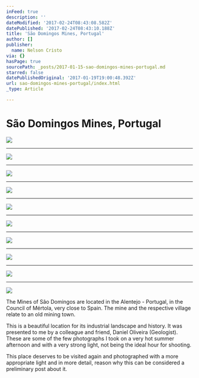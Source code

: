 ```yaml
---
inFeed: true
description: ''
dateModified: '2017-02-24T08:43:08.582Z'
datePublished: '2017-02-24T08:43:10.188Z'
title: 'São Domingos Mines, Portugal'
author: []
publisher:
  name: Nelson Cristo
via: {}
hasPage: true
sourcePath: _posts/2017-01-15-sao-domingos-mines-portugal.md
starred: false
datePublishedOriginal: '2017-01-19T19:00:48.392Z'
url: sao-domingos-mines-portugal/index.html
_type: Article

---
```

# São Domingos Mines, Portugal
![](https://the-grid-user-content.s3-us-west-2.amazonaws.com/b750df1b-3f6a-40c8-8026-317b616298d9.jpg)

---

![](https://the-grid-user-content.s3-us-west-2.amazonaws.com/05d30ba9-bf7b-4640-bf4d-f89c5abdde28.jpg)

---

![](https://the-grid-user-content.s3-us-west-2.amazonaws.com/81e90f4f-06c0-452c-94ec-09dc876b73b6.jpg)

---

![](https://the-grid-user-content.s3-us-west-2.amazonaws.com/7a804fa3-755a-4939-8b2e-95cb9a193877.jpg)

---

![](https://the-grid-user-content.s3-us-west-2.amazonaws.com/262fc6f5-92eb-4220-b7ac-e2f860ae7aa3.jpg)

---

![](https://the-grid-user-content.s3-us-west-2.amazonaws.com/e3b56205-a53f-49d6-bb6c-1283b951312b.jpg)

---

![](https://the-grid-user-content.s3-us-west-2.amazonaws.com/05e1b7f2-5c14-4cef-b520-b25773ddeb3c.jpg)

---

![](https://the-grid-user-content.s3-us-west-2.amazonaws.com/14c8fe85-76bd-4043-a605-23e522827ba6.jpg)

---

![](https://the-grid-user-content.s3-us-west-2.amazonaws.com/e6b53ef1-87fa-4be6-b878-42c7d7505e4a.jpg)

---

![](https://the-grid-user-content.s3-us-west-2.amazonaws.com/dc2b7378-e1ba-4b69-8df7-ed1d547f07fd.jpg)

The Mines of São Domingos are located in the Alentejo - Portugal, in the Council of Mértola, very close to Spain. The mine and the respective village relate to an old mining town.

This is a beautiful location for its industrial landscape and history. It was presented to me by a colleague and friend, Daniel Oliveira (Geologist). These are some of the few photographs I took on a very hot summer afternoon and with a very strong light, not being the ideal hour for shooting.

This place deserves to be visited again and photographed with a more appropriate light and in more detail, reason why this can be considered a preliminary post about it.